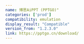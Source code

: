 ```yaml
---
name: 博思AiPPT (PPTGO)"
categories: ['prod']
compatibility: emulation
display_result: "Compatible"
version_from: "1.2.3.0"
link: https://pptgo.cn/download/
---
```

